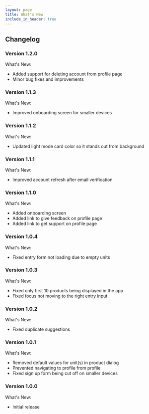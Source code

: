 ```yaml
---
layout: page
title: What's New
include_in_header: true
---
```


## Changelog

### **Version 1.2.0**

What's New:

* Added support for deleting account from profile page
* Minor bug fixes and improvements

### **Version 1.1.3**

What's New:

* Improved onboarding screen for smaller devices

### **Version 1.1.2**

What's New:

* Updated light mode card color so it stands out from background

### **Version 1.1.1**

What's New:

* Improved account refresh after email verification

### **Version 1.1.0**

What's New:

* Added onboarding screen
* Added link to give feedback on profile page
* Added link to get support on profile page

### **Version 1.0.4**

What's New:

* Fixed entry form not loading due to empty units

### **Version 1.0.3**

What's New:

* Fixed only first 10 products being displayed in the app
* Fixed focus not moving to the right entry input

### **Version 1.0.2**

What's New:

* Fixed duplicate suggestions

### **Version 1.0.1**

What's New:

* Removed default values for unit(s) in product dialog
* Prevented navigating to profile from profile
* Fixed sign up form being cut off on smaller devices

### **Version 1.0.0**

What's New:

* Initial release
